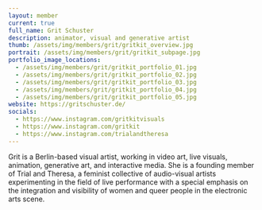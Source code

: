 ```yaml
---
layout: member
current: true
full_name: Grit Schuster
description: animator, visual and generative artist
thumb: /assets/img/members/grit/gritkit_overview.jpg
portrait: /assets/img/members/grit/gritkit_subpage.jpg
portfolio_image_locations:
  - /assets/img/members/grit/gritkit_portfolio_01.jpg
  - /assets/img/members/grit/gritkit_portfolio_02.jpg
  - /assets/img/members/grit/gritkit_portfolio_03.jpg
  - /assets/img/members/grit/gritkit_portfolio_04.jpg
  - /assets/img/members/grit/gritkit_portfolio_05.jpg
website: https://gritschuster.de/
socials:
  - https://www.instagram.com/gritkitvisuals
  - https://www.instagram.com/gritkit
  - https://www.instagram.com/trialandtheresa
---
```

Grit is a Berlin-based visual artist, working in video art, live visuals, animation, generative
art, and interactive media. She is a founding member of Trial and Theresa, a feminist collective of audio-visual artists experimenting in the field of live performance with a special emphasis on the integration and visibility of women and queer people in the electronic arts scene.
